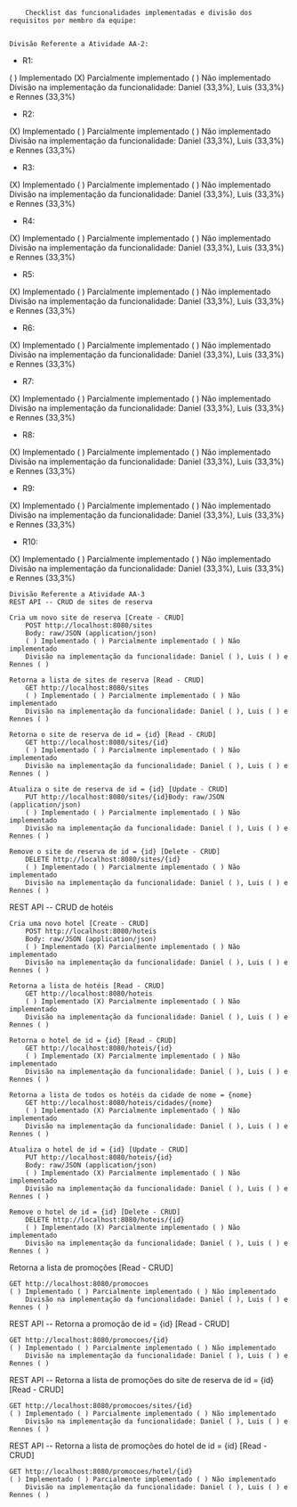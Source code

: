 		Checklist das funcionalidades implementadas e divisão dos requisitos por membro da equipe:

	
	Divisão Referente a Atividade AA-2:
- R1:

( ) Implementado (X) Parcialmente implementado ( ) Não implementado
Divisão na implementação da funcionalidade: Daniel (33,3%), Luis (33,3%) e Rennes (33,3%)

- R2:

(X) Implementado ( ) Parcialmente implementado ( ) Não implementado
Divisão na implementação da funcionalidade: Daniel (33,3%), Luis (33,3%) e Rennes (33,3%)

- R3:

(X) Implementado ( ) Parcialmente implementado ( ) Não implementado
Divisão na implementação da funcionalidade: Daniel (33,3%), Luis (33,3%) e Rennes (33,3%)

- R4:

(X) Implementado ( ) Parcialmente implementado ( ) Não implementado
Divisão na implementação da funcionalidade: Daniel (33,3%), Luis (33,3%) e Rennes (33,3%)

- R5:

(X) Implementado ( ) Parcialmente implementado ( ) Não implementado 
Divisão na implementação da funcionalidade: Daniel (33,3%), Luis (33,3%) e Rennes (33,3%) 

- R6:

(X) Implementado ( ) Parcialmente implementado ( ) Não implementado
Divisão na implementação da funcionalidade: Daniel (33,3%), Luis (33,3%) e Rennes (33,3%)

- R7:

(X) Implementado ( ) Parcialmente implementado ( ) Não implementado
Divisão na implementação da funcionalidade: Daniel (33,3%), Luis (33,3%) e Rennes (33,3%)

- R8:

(X) Implementado ( ) Parcialmente implementado ( ) Não implementado
Divisão na implementação da funcionalidade: Daniel (33,3%), Luis (33,3%) e Rennes (33,3%)

- R9:

(X) Implementado ( ) Parcialmente implementado ( ) Não implementado
Divisão na implementação da funcionalidade: Daniel (33,3%), Luis (33,3%) e Rennes (33,3%)

- R10:

(X) Implementado ( ) Parcialmente implementado ( ) Não implementado
Divisão na implementação da funcionalidade: Daniel (33,3%), Luis (33,3%) e Rennes (33,3%)

	Divisão Referente a Atividade AA-3
	REST API -- CRUD de sites de reserva

	Cria um novo site de reserva [Create - CRUD]
		POST http://localhost:8080/sites
		Body: raw/JSON (application/json)
		( ) Implementado ( ) Parcialmente implementado ( ) Não implementado
		Divisão na implementação da funcionalidade: Daniel ( ), Luis ( ) e Rennes ( )

	Retorna a lista de sites de reserva [Read - CRUD]
		GET http://localhost:8080/sites
		( ) Implementado ( ) Parcialmente implementado ( ) Não implementado
		Divisão na implementação da funcionalidade: Daniel ( ), Luis ( ) e Rennes ( )
					
	Retorna o site de reserva de id = {id} [Read - CRUD]
		GET http://localhost:8080/sites/{id}
		( ) Implementado ( ) Parcialmente implementado ( ) Não implementado
		Divisão na implementação da funcionalidade: Daniel ( ), Luis ( ) e Rennes ( )
		
	Atualiza o site de reserva de id = {id} [Update - CRUD]
		PUT http://localhost:8080/sites/{id}Body: raw/JSON (application/json)
		( ) Implementado ( ) Parcialmente implementado ( ) Não implementado
		Divisão na implementação da funcionalidade: Daniel ( ), Luis ( ) e Rennes ( )
		
	Remove o site de reserva de id = {id} [Delete - CRUD]	
		DELETE http://localhost:8080/sites/{id}
		( ) Implementado ( ) Parcialmente implementado ( ) Não implementado
		Divisão na implementação da funcionalidade: Daniel ( ), Luis ( ) e Rennes ( )

REST API -- CRUD de hotéis

	Cria uma novo hotel [Create - CRUD]
		POST http://localhost:8080/hoteis
		Body: raw/JSON (application/json)
		( ) Implementado (X) Parcialmente implementado ( ) Não implementado
		Divisão na implementação da funcionalidade: Daniel ( ), Luis ( ) e Rennes ( )

	Retorna a lista de hotéis [Read - CRUD]
		GET http://localhost:8080/hoteis
		( ) Implementado (X) Parcialmente implementado ( ) Não implementado
		Divisão na implementação da funcionalidade: Daniel ( ), Luis ( ) e Rennes ( )
	
	Retorna o hotel de id = {id} [Read - CRUD]
		GET http://localhost:8080/hoteis/{id}
		( ) Implementado (X) Parcialmente implementado ( ) Não implementado
		Divisão na implementação da funcionalidade: Daniel ( ), Luis ( ) e Rennes ( )
		
	Retorna a lista de todos os hotéis da cidade de nome = {nome}
		GET http://localhost:8080/hoteis/cidades/{nome}
		( ) Implementado (X) Parcialmente implementado ( ) Não implementado
		Divisão na implementação da funcionalidade: Daniel ( ), Luis ( ) e Rennes ( )

	Atualiza o hotel de id = {id} [Update - CRUD]
		PUT http://localhost:8080/hoteis/{id}
		Body: raw/JSON (application/json)
		( ) Implementado (X) Parcialmente implementado ( ) Não implementado
		Divisão na implementação da funcionalidade: Daniel ( ), Luis ( ) e Rennes ( )

	Remove o hotel de id = {id} [Delete - CRUD]
		DELETE http://localhost:8080/hoteis/{id}
		( ) Implementado (X) Parcialmente implementado ( ) Não implementado
		Divisão na implementação da funcionalidade: Daniel ( ), Luis ( ) e Rennes ( )

Retorna a lista de promoções [Read - CRUD]

	GET http://localhost:8080/promocoes
	( ) Implementado ( ) Parcialmente implementado ( ) Não implementado
		Divisão na implementação da funcionalidade: Daniel ( ), Luis ( ) e Rennes ( )

REST API -- Retorna a promoção de id = {id} [Read - CRUD]

	GET http://localhost:8080/promocoes/{id}
	( ) Implementado ( ) Parcialmente implementado ( ) Não implementado
		Divisão na implementação da funcionalidade: Daniel ( ), Luis ( ) e Rennes ( )

REST API -- Retorna a lista de promoções do site de reserva de id = {id} [Read - CRUD]
	
	GET http://localhost:8080/promocoes/sites/{id}
	( ) Implementado ( ) Parcialmente implementado ( ) Não implementado
		Divisão na implementação da funcionalidade: Daniel ( ), Luis ( ) e Rennes ( )

REST API -- Retorna a lista de promoções do hotel de id = {id} [Read - CRUD]
	
	GET http://localhost:8080/promocoes/hotel/{id}
	( ) Implementado ( ) Parcialmente implementado ( ) Não implementado
		Divisão na implementação da funcionalidade: Daniel ( ), Luis ( ) e Rennes ( )


